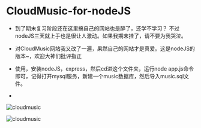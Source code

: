# CloudMusic-for-nodeJS

- 到了期末复习阶段还在这里搞自己的网站也是醉了，还学不学习？
 不过nodeJS三天就上手也是很让人激动。如果我期末挂了，请不要为我哭泣。

- 对CloudMusic网站我又改了一遍，果然自己的网站才是真爱。这是nodeJS的版本~，欢迎大神们批评指正
- 使用，安装nodeJS，express，然后cd进这个文件夹，运行node app.js命令即可，记得打开mysql服务，新建一个music数据库，然后导入music.sql文件。
- 

![cloudmusic](http://7xstax.com1.z0.glb.clouddn.com/index-1.png)

![cloudmusic](http://7xstax.com1.z0.glb.clouddn.com/index-2.png)

